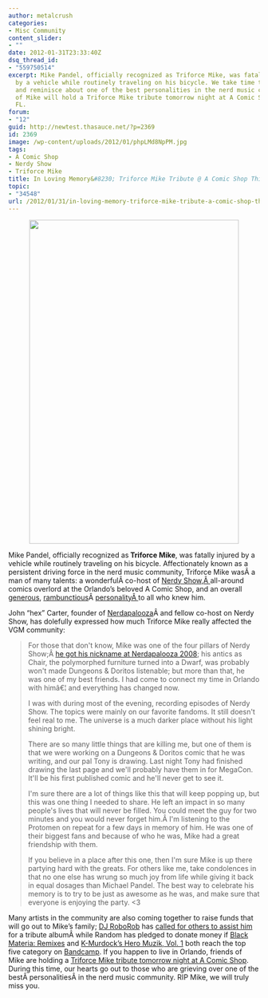 ```yaml
---
author: metalcrush
categories:
- Misc Community
content_slider:
- ""
date: 2012-01-31T23:33:40Z
dsq_thread_id:
- "559750514"
excerpt: Mike Pandel, officially recognized as Triforce Mike, was fatally injured
  by a vehicle while routinely traveling on his bicycle. We take time to remember
  and reminisce about one of the best personalities in the nerd music community. Friends
  of Mike will hold a Triforce Mike tribute tomorrow night at A Comic Shop in Orlando,
  FL.
forum:
- "12"
guid: http://newtest.thasauce.net/?p=2369
id: 2369
image: /wp-content/uploads/2012/01/phpLMd8NpPM.jpg
tags:
- A Comic Shop
- Nerdy Show
- Triforce Mike
title: In Loving Memory&#8230; Triforce Mike Tribute @ A Comic Shop This Wednesday
topic:
- "34548"
url: /2012/01/31/in-loving-memory-triforce-mike-tribute-a-comic-shop-this-wednesday/
---
```


<p style="text-align: center;">
  <a href="http://thasauce.net/wp-content/uploads/2012/01/tumblr_lyo430ZOPT1qibq8fo1_1280.jpeg"><img class="aligncenter  wp-image-2371" title="tumblr_lyo430ZOPT1qibq8fo1_1280" src="http://thasauce.net/wp-content/uploads/2012/01/tumblr_lyo430ZOPT1qibq8fo1_1280.jpeg" alt="" width="420" height="649" srcset="http://thasauce.net/wp-content/uploads/2012/01/tumblr_lyo430ZOPT1qibq8fo1_1280.jpeg 700w, http://thasauce.net/wp-content/uploads/2012/01/tumblr_lyo430ZOPT1qibq8fo1_1280-194x300.jpg 194w, http://thasauce.net/wp-content/uploads/2012/01/tumblr_lyo430ZOPT1qibq8fo1_1280-662x1024.jpg 662w, http://thasauce.net/wp-content/uploads/2012/01/tumblr_lyo430ZOPT1qibq8fo1_1280-48x75.jpg 48w" sizes="(max-width: 420px) 100vw, 420px" /></a>
</p>

<p style="text-align: left;">
  Mike Pandel, officially recognized as<strong> Triforce Mike</strong>, was fatally injured by a vehicle while routinely traveling on his bicycle. Affectionately known as a persistent driving force in the nerd music community, Triforce Mike wasÂ a man of many talents: a wonderfulÂ co-host of <a href="http://nerdyshow.com/">Nerdy Show,Â </a>all-around comics overlord at the Orlando&#8217;s beloved A Comic Shop, and an overall <a href="http://v2lab.com/theory/?p=6120">generous</a>, <a href="http://www.brokenfrontier.com/blog/p/detail/the-death-of-a-comic-salesman-triforce-mike#react">rambunctious</a>Â <a href="https://www.facebook.com/nerdapaloozafest/posts/10150522543953285">personalityÂ </a>to all who knew him.
</p>

<p style="text-align: left;">
  John &#8220;hex&#8221; Carter, founder of <a href="http://nerdapalooza.org/">Nerdapalooza</a>Â and fellow co-host on Nerdy Show, has dolefully expressed how much Triforce Mike really affected the VGM community:
</p>

> For those that don't know, Mike was one of the four pillars of Nerdy Show;Â [he got his nickname at Nerdapalooza 2008](http://hexwarrior.tumblr.com/post/16756114189); his antics as Chair, the polymorphed furniture turned into a Dwarf, was probably won't made Dungeons & Doritos listenable; but more than that, he was one of my best friends. I had come to connect my time in Orlando with himâ€¦ and everything has changed now.
> 
> I was with during most of the evening, recording episodes of Nerdy Show. The topics were mainly on our favorite fandoms. It still doesn't feel real to me. The universe is a much darker place without his light shining bright.
> 
> There are so many little things that are killing me, but one of them is that we were working on a Dungeons & Doritos comic that he was writing, and our pal Tony is drawing. Last night Tony had finished drawing the last page and we'll probably have them in for MegaCon. It'll be his first published comic and he'll never get to see it.
> 
> I'm sure there are a lot of things like this that will keep popping up, but this was one thing I needed to share. He left an impact in so many people's lives that will never be filled. You could meet the guy for two minutes and you would never forget him.Â I'm listening to the Protomen on repeat for a few days in memory of him. He was one of their biggest fans and because of who he was, Mike had a great friendship with them.
> 
> If you believe in a place after this one, then I'm sure Mike is up there partying hard with the greats. For others like me, take condolences in that no one else has wrung so much joy from life while giving it back in equal dosages than Michael Pandel. The best way to celebrate his memory is to try to be just as awesome as he was, and make sure that everyone is enjoying the party. <3

Many artists in the community are also coming together to raise funds that will go out to Mike&#8217;s family; [DJ RoboRob](http://djroborob.bandcamp.com/) has [called for others to assist him](https://www.facebook.com/djroborob/posts/309490279102096) for a tribute albumÂ while Random has pledged to donate money if [Black Materia: Remixes](http://megaranmusic.com/album/black-materia-the-remixes) and [K-Murdock&#8217;s Hero Muzik, Vol. 1](http://neosonix.bandcamp.com/album/hero-muzik-vol-1) both reach the top five category on [Bandcamp](http://bandcamp.com/). If you happen to live in Orlando, friends of Mike are holding a [Triforce Mike tribute tomorrow night at A Comic Shop](https://www.facebook.com/events/102293246562857/?ref=nf). During this time, our hearts go out to those who are grieving over one of the bestÂ personalitiesÂ in the nerd music community. RIP Mike, we will truly miss you.